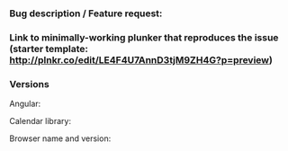 <!---
The github issues tracker is for bug reports and feature requests _ONLY_. Please use stackoverflow or read the documentation and examples for support issues, as well as checking previous issues.

Issues that ignore this template will be closed without notice!
-->
### Bug description / Feature request:


### Link to minimally-working plunker that reproduces the issue (starter template: http://plnkr.co/edit/LE4F4U7AnnD3tjM9ZH4G?p=preview)


### Versions

Angular: 

Calendar library: 

Browser name and version: 
